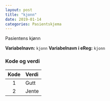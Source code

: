 ```yaml
---
layout: post
title: "kjonn"
date: 2019-01-14
categories: Pasientskjema
---
```


Pasientens kjønn

**Variabelnavn:** `kjonn`
**Variabelnavn i eReg:** `kjonn`

### Kode og verdi

| Kode  | Verdi |
| :---: | :---  |
| 1     | Gutt  |
| 2     | Jente |